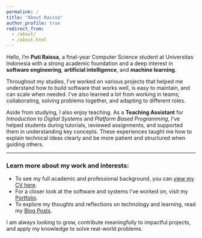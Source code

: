 ```yaml
---
permalink: /
title: "About Raissa"
author_profile: true
redirect_from: 
  - /about/
  - /about.html
---
```


Hello, I’m **Puti Raissa**, a final-year Computer Science student at Universitas Indonesia with a strong academic foundation and a deep interest in **software engineering**, **artificial intelligence**, and **machine learning**.

Throughout my studies, I’ve worked on various projects that helped me understand how to build software that works well, is easy to maintain, and can scale when needed. I’ve also learned a lot from working in teams; collaborating, solving problems together, and adapting to different roles.

Aside from studying, I also enjoy teaching. As a **Teaching Assistant** for *Introduction to Digital Systems* and *Platform Based Programming*, I’ve helped students during tutorials, reviewed assignments, and supported them in understanding key concepts. These experiences taught me how to explain technical ideas clearly and be more patient and structured when guiding others.

---

### Learn more about my work and interests:

- To see my full academic and professional background, you can [view my CV here](https://drive.google.com/file/d/14afIUtV2Tin0ywwG53klSyILerO3-83A/view?usp=sharing).
- For a closer look at the software and systems I’ve worked on, visit my [Portfolio](/portfolio/).
- To explore my thoughts and reflections on technology and learning, read my [Blog Posts](/year-archive/).

I am always looking to grow, contribute meaningfully to impactful projects, and apply my knowledge to solve real-world problems.
